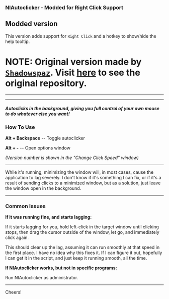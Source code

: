 ### NIAutoclicker - Modded for Right Click Support
## Modded version
This version adds support for `Right Click` and a hotkey to show/hide the help tooltip.

# NOTE: Original version made by [`Shadowspaz`](https://github.com/Shadowspaz). Visit [here](https://github.com/Shadowspaz/NIAutoclicker) to see the original repository.

---
---

##### Autoclicks in the background, giving you full control of your own mouse to do whatever else you want! #####
### How To Use ###
**Alt + Backspace** -- Toggle autoclicker

**Alt + -** -- Open options window

*(Version number is shown in the "Change Click Speed" window)*

---

While it's running, minimizing the window will, in most cases, cause the application to lag severely. I don't know if it's something I can fix, or if it's a result of sending clicks to a minimized window, but as a solution, just leave the window open in the background.

---

### Common Issues ###
**If it was running fine, and starts lagging:**

If it starts lagging for you, hold left-click in the target window until clicking stops, then drag the cursor outside of the window, let go, and immediately click again.

This should clear up the lag, assuming it can run smoothly at that speed in the first place.
I have no idea why this fixes it. If I can figure it out, hopefully I can get it in the script, and just keep it running smooth, all the time.

**If NIAutoclicker works, but not in specific programs:**

Run NIAutoclicker as administrator.

---

Cheers!
